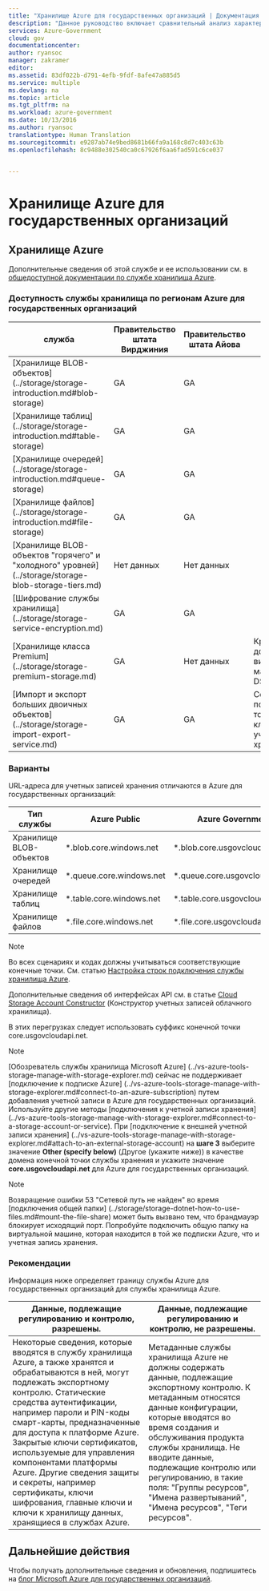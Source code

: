 ```yaml
---
title: "Хранилище Azure для государственных организаций | Документация Майкрософт"
description: "Данное руководство включает сравнительный анализ характеристик и рекомендации по разработке приложений для разработчиков Azure."
services: Azure-Government
cloud: gov
documentationcenter: 
author: ryansoc
manager: zakramer
editor: 
ms.assetid: 83df022b-d791-4efb-9fdf-8afe47a885d5
ms.service: multiple
ms.devlang: na
ms.topic: article
ms.tgt_pltfrm: na
ms.workload: azure-government
ms.date: 10/13/2016
ms.author: ryansoc
translationtype: Human Translation
ms.sourcegitcommit: e9287ab74e9bed8681b66fa9a168c8d7c403c63b
ms.openlocfilehash: 8c9488e302540ca0c67926f6aa6fad591c6ce037


---
```

# <a name="azure-government-storage"></a>Хранилище Azure для государственных организаций
## <a name="azure-storage"></a>Хранилище Azure
Дополнительные сведения об этой службе и ее использовании см. в [общедоступной документации по службе хранилища Azure](../storage/index.md).

### <a name="storage-service-availability-by-azure-government-region"></a>Доступность службы хранилища по регионам Azure для государственных организаций

| служба | Правительство штата Вирджиния | Правительство штата Айова | Примечания
| --- | --- | --- | --- |
| [Хранилище BLOB-объектов] (../storage/storage-introduction.md#blob-storage) |GA |GA |
| [Хранилище таблиц] (../storage/storage-introduction.md#table-storage) |GA  |GA |
| [Хранилище очередей] (../storage/storage-introduction.md#queue-storage) |GA | GA |
| [Хранилище файлов] (../storage/storage-introduction.md#file-storage) |GA |GA |
| [Хранилище BLOB-объектов "горячего" и "холодного" уровней] (../storage/storage-blob-storage-tiers.md) |Нет данных |Нет данных |
| [Шифрование службы хранилища] (../storage/storage-service-encryption.md) |GA |GA |
| [Хранилище класса Premium] (../storage/storage-premium-storage.md) |GA |Нет данных | Кроме того, доступны виртуальные машины серии DS. |
| [Импорт и экспорт больших двоичных объектов] (../storage/storage-import-export-service.md) |GA |GA | Сейчас поддерживаются только классические учетные записи хранения. |

### <a name="variations"></a>Варианты
URL-адреса для учетных записей хранения отличаются в Azure для государственных организаций:

| Тип службы | Azure Public | Azure Government |
| --- | --- | --- |
| Хранилище BLOB-объектов |*.blob.core.windows.net |*.blob.core.usgovcloudapi.net |
| Хранилище очередей |*.queue.core.windows.net |*.queue.core.usgovcloudapi.net |
| Хранилище таблиц |*.table.core.windows.net |*.table.core.usgovcloudapi.net |
| Хранилище файлов |*.file.core.windows.net |*.file.core.usgovcloudapi.net | 

> [!NOTE]
> Во всех сценариях и кодах должны учитываться соответствующие конечные точки.  См. статью [Настройка строк подключения службы хранилища Azure](../storage/storage-configure-connection-string.md). 
>
>

Дополнительные сведения об интерфейсах API см. в статье <a href="https://msdn.microsoft.com/en-us/library/azure/mt616540.aspx">Cloud Storage Account Constructor</a> (Конструктор учетных записей облачного хранилища).

В этих перегрузках следует использовать суффикс конечной точки core.usgovcloudapi.net.

> [!NOTE]
> [Обозреватель службы хранилища Microsoft Azure] (../vs-azure-tools-storage-manage-with-storage-explorer.md) сейчас не поддерживает [подключение к подписке Azure] (../vs-azure-tools-storage-manage-with-storage-explorer.md#connect-to-an-azure-subscription) путем добавления учетной записи в Azure для государственных организаций. Используйте другие методы [подключения к учетной записи хранения] (../vs-azure-tools-storage-manage-with-storage-explorer.md#connect-to-a-storage-account-or-service).
При [подключение к внешней учетной записи хранения] (../vs-azure-tools-storage-manage-with-storage-explorer.md#attach-to-an-external-storage-account) на **шаге 3** выберите значение **Other (specify below)** (Другое (укажите ниже)) в качестве домена конечной точки службы хранения и укажите значение **core.usgovcloudapi.net** для Azure для государственных организаций.
>
>

> [!NOTE]
> Возвращение ошибки 53 "Сетевой путь не найден" во время [подключения общей папки] (../storage/storage-dotnet-how-to-use-files.md#mount-the-file-share) может быть вызвано тем, что брандмауэр блокирует исходящий порт. Попробуйте подключить общую папку на виртуальной машине, которая находится в той же подписки Azure, что и учетная запись хранения.
>
>

### <a name="considerations"></a>Рекомендации
Информация ниже определяет границу службы Azure для государственных организаций для службы хранилища Azure.

| Данные, подлежащие регулированию и контролю, разрешены. | Данные, подлежащие регулированию и контролю, не разрешены. |
| --- | --- |
| Некоторые сведения, которые вводятся в службу хранилища Azure, а также хранятся и обрабатываются в ней, могут подлежать экспортному контролю. Статические средства аутентификации, например пароли и PIN-коды смарт-карты, предназначенные для доступа к платформе Azure. Закрытые ключи сертификатов, используемые для управления компонентами платформы Azure. Другие сведения защиты и секреты, например сертификаты, ключи шифрования, главные ключи и ключи к хранилищу данных, хранящиеся в службах Azure. |Метаданные службы хранилища Azure не должны содержать данные, подлежащие экспортному контролю. К метаданным относятся данные конфигурации, которые вводятся во время создания и обслуживания продукта службы хранилища.  Не вводите данные, подлежащие контролю или регулированию, в такие поля: "Группы ресурсов", "Имена развертываний", "Имена ресурсов", "Теги ресурсов". |

## <a name="next-steps"></a>Дальнейшие действия
Чтобы получать дополнительные сведения и обновления, подпишитесь на <a href="https://blogs.msdn.microsoft.com/azuregov/">блог Microsoft Azure для государственных организаций</a>.



<!--HONumber=Dec16_HO3-->


